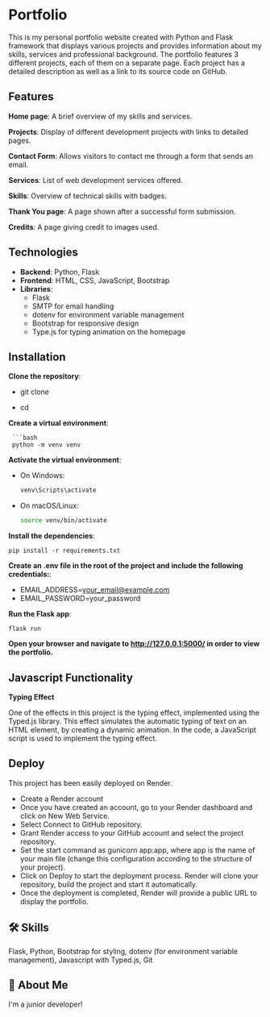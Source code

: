 
# Portfolio

This is my personal portfolio website created with Python and Flask framework that displays various projects and provides information about my skills, services and professional background. The portfolio features 3 different projects, each of them on a separate page. Each project has a detailed description as well as a link to its source code on GitHub.

## Features
**Home page**: A brief overview of my skills and services.

**Projects**: Display of different development projects with links to detailed pages.

**Contact Form**: Allows visitors to contact me through a form that sends an email.

**Services**: List of web development services offered.

**Skills**: Overview of technical skills with badges.

**Thank You page**: A page shown after a successful form submission.

**Credits**: A page giving credit to images used.

## Technologies
- **Backend**: Python, Flask
- **Frontend**: HTML, CSS, JavaScript, Bootstrap
- **Libraries**:
  - Flask
  - SMTP for email handling
  - dotenv for environment variable management
  - Bootstrap for responsive design
  - Type.js for typing animation on the homepage


## Installation

**Clone the repository**: 

- git clone <repository-url>

- cd <repository-folder>

**Create a virtual environment**:

     ```bash
     python -m venv venv

**Activate the virtual environment**:
   - On Windows:
     ```bash
     venv\Scripts\activate
     ```
   - On macOS/Linux:
     ```bash
     source venv/bin/activate

**Install the dependencies**:

    pip install -r requirements.txt

**Create an .env file in the root of the project and include the following credentials:**:

- EMAIL_ADDRESS=your_email@example.com
- EMAIL_PASSWORD=your_password

**Run the Flask app**:

    flask run

**Open your browser and navigate to http://127.0.0.1:5000/ in order to view the portfolio.**

## Javascript Functionality
**Typing Effect**

One of the effects in this project is the typing effect, implemented using the Typed.js library. This effect simulates the automatic typing of text on an HTML element, by creating a dynamic animation. In the code, a JavaScript script is used to implement the typing effect.

## Deploy

This project has been easily deployed on Render.

- Create a Render account
- Once you have created an account, go to your Render dashboard and click on New Web Service.
- Select Connect to GitHub repository.
- Grant Render access to your GitHub account and select the project repository.
- Set the start command as gunicorn app:app, where app is the name of your main file (change this configuration according to the structure of your project).
- Click on Deploy to start the deployment process. Render will clone your repository, build the project and start it automatically.
- Once the deployment is completed, Render will provide a public URL to display the portfolio.



























## 🛠 Skills
Flask, Python, Bootstrap for styling, dotenv (for environment variable management), Javascript with Typed.js, Git



## 🚀 About Me
I'm a junior developer!

